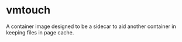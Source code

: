 # vmtouch
A container image designed to be a sidecar to aid another container in keeping files in page cache.
